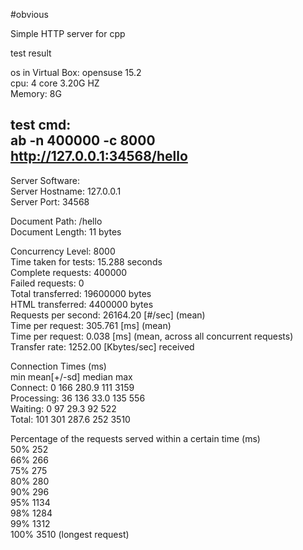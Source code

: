 
#obvious  
  
Simple HTTP server for cpp  
  
test result  
  
os in Virtual Box: opensuse 15.2  
cpu: 4 core 3.20G HZ  
Memory: 8G  
  
test cmd:  
ab -n 400000 -c 8000 http://127.0.0.1:34568/hello  
-------------------------------------------------  
Server Software:  
Server Hostname:        127.0.0.1  
Server Port:            34568  
  
Document Path:          /hello  
Document Length:        11 bytes  
  
Concurrency Level:      8000  
Time taken for tests:   15.288 seconds  
Complete requests:      400000  
Failed requests:        0  
Total transferred:      19600000 bytes  
HTML transferred:       4400000 bytes  
Requests per second:    26164.20 [#/sec] (mean)  
Time per request:       305.761 [ms] (mean)  
Time per request:       0.038 [ms] (mean, across all concurrent requests)  
Transfer rate:          1252.00 [Kbytes/sec] received  
  
Connection Times (ms)  
              min  mean[+/-sd] median   max  
Connect:        0  166 280.9    111    3159  
Processing:    36  136  33.0    135     556  
Waiting:        0   97  29.3     92     522  
Total:        101  301 287.6    252    3510  
  
Percentage of the requests served within a certain time (ms)  
  50%    252  
  66%    266  
  75%    275  
  80%    280  
  90%    296  
  95%   1134  
  98%   1284  
  99%   1312  
 100%   3510 (longest request)  
  
  